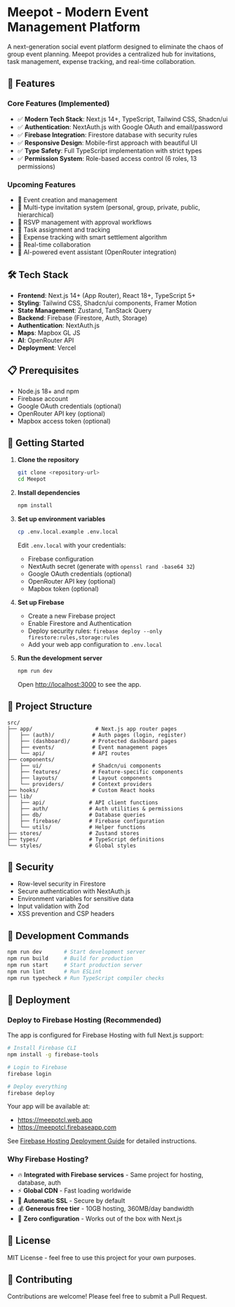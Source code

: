 # Meepot - Modern Event Management Platform

A next-generation social event platform designed to eliminate the chaos of group event planning. Meepot provides a centralized hub for invitations, task management, expense tracking, and real-time collaboration.

## 🚀 Features

### Core Features (Implemented)
- ✅ **Modern Tech Stack**: Next.js 14+, TypeScript, Tailwind CSS, Shadcn/ui
- ✅ **Authentication**: NextAuth.js with Google OAuth and email/password
- ✅ **Firebase Integration**: Firestore database with security rules
- ✅ **Responsive Design**: Mobile-first approach with beautiful UI
- ✅ **Type Safety**: Full TypeScript implementation with strict types
- ✅ **Permission System**: Role-based access control (6 roles, 13 permissions)

### Upcoming Features
- 🔄 Event creation and management
- 🔄 Multi-type invitation system (personal, group, private, public, hierarchical)
- 🔄 RSVP management with approval workflows
- 🔄 Task assignment and tracking
- 🔄 Expense tracking with smart settlement algorithm
- 🔄 Real-time collaboration
- 🔄 AI-powered event assistant (OpenRouter integration)

## 🛠️ Tech Stack

- **Frontend**: Next.js 14+ (App Router), React 18+, TypeScript 5+
- **Styling**: Tailwind CSS, Shadcn/ui components, Framer Motion
- **State Management**: Zustand, TanStack Query
- **Backend**: Firebase (Firestore, Auth, Storage)
- **Authentication**: NextAuth.js
- **Maps**: Mapbox GL JS
- **AI**: OpenRouter API
- **Deployment**: Vercel

## 📋 Prerequisites

- Node.js 18+ and npm
- Firebase account
- Google OAuth credentials (optional)
- OpenRouter API key (optional)
- Mapbox access token (optional)

## 🚀 Getting Started

1. **Clone the repository**
   ```bash
   git clone <repository-url>
   cd Meepot
   ```

2. **Install dependencies**
   ```bash
   npm install
   ```

3. **Set up environment variables**
   ```bash
   cp .env.local.example .env.local
   ```
   
   Edit `.env.local` with your credentials:
   - Firebase configuration
   - NextAuth secret (generate with `openssl rand -base64 32`)
   - Google OAuth credentials (optional)
   - OpenRouter API key (optional)
   - Mapbox token (optional)

4. **Set up Firebase**
   - Create a new Firebase project
   - Enable Firestore and Authentication
   - Deploy security rules: `firebase deploy --only firestore:rules,storage:rules`
   - Add your web app configuration to `.env.local`

5. **Run the development server**
   ```bash
   npm run dev
   ```

   Open [http://localhost:3000](http://localhost:3000) to see the app.

## 📁 Project Structure

```
src/
├── app/                    # Next.js app router pages
│   ├── (auth)/            # Auth pages (login, register)
│   ├── (dashboard)/       # Protected dashboard pages
│   ├── events/            # Event management pages
│   └── api/               # API routes
├── components/            
│   ├── ui/                # Shadcn/ui components
│   ├── features/          # Feature-specific components
│   ├── layouts/           # Layout components
│   └── providers/         # Context providers
├── hooks/                 # Custom React hooks
├── lib/                   
│   ├── api/              # API client functions
│   ├── auth/             # Auth utilities & permissions
│   ├── db/               # Database queries
│   ├── firebase/         # Firebase configuration
│   └── utils/            # Helper functions
├── stores/               # Zustand stores
├── types/                # TypeScript definitions
└── styles/               # Global styles
```

## 🔐 Security

- Row-level security in Firestore
- Secure authentication with NextAuth.js
- Environment variables for sensitive data
- Input validation with Zod
- XSS prevention and CSP headers

## 🧪 Development Commands

```bash
npm run dev       # Start development server
npm run build     # Build for production
npm run start     # Start production server
npm run lint      # Run ESLint
npm run typecheck # Run TypeScript compiler checks
```

## 🚀 Deployment

### Deploy to Firebase Hosting (Recommended)

The app is configured for Firebase Hosting with full Next.js support:

```bash
# Install Firebase CLI
npm install -g firebase-tools

# Login to Firebase
firebase login

# Deploy everything
firebase deploy
```

Your app will be available at:
- https://meepotcl.web.app
- https://meepotcl.firebaseapp.com

See [Firebase Hosting Deployment Guide](./Docs/FIREBASE_HOSTING_DEPLOYMENT.md) for detailed instructions.

### Why Firebase Hosting?

- 🔥 **Integrated with Firebase services** - Same project for hosting, database, auth
- ⚡ **Global CDN** - Fast loading worldwide
- 🔐 **Automatic SSL** - Secure by default
- 💰 **Generous free tier** - 10GB hosting, 360MB/day bandwidth
- 🚀 **Zero configuration** - Works out of the box with Next.js

## 📝 License

MIT License - feel free to use this project for your own purposes.

## 🤝 Contributing

Contributions are welcome! Please feel free to submit a Pull Request.
